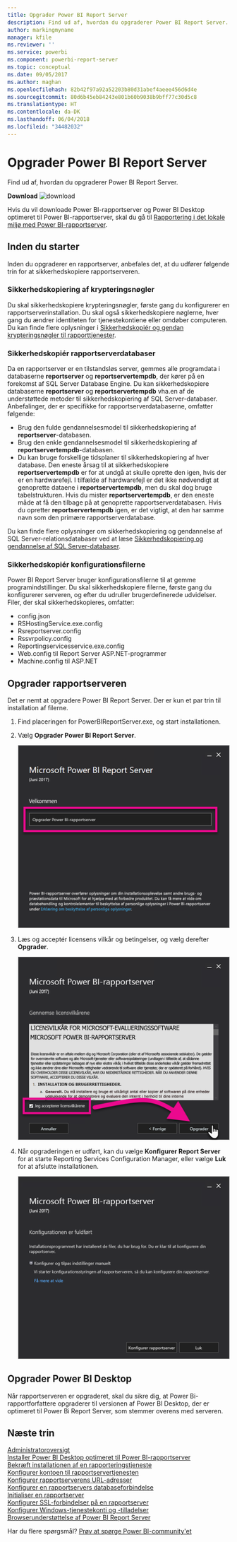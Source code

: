 ```yaml
---
title: Opgrader Power BI Report Server
description: Find ud af, hvordan du opgraderer Power BI Report Server.
author: markingmyname
manager: kfile
ms.reviewer: ''
ms.service: powerbi
ms.component: powerbi-report-server
ms.topic: conceptual
ms.date: 09/05/2017
ms.author: maghan
ms.openlocfilehash: 82b42f97a92a52203b80d31abef4aeee456d6d4e
ms.sourcegitcommit: 80d6b45eb84243e801b60b9038b9bff77c30d5c8
ms.translationtype: HT
ms.contentlocale: da-DK
ms.lasthandoff: 06/04/2018
ms.locfileid: "34482032"
---
```

# <a name="upgrade-power-bi-report-server"></a>Opgrader Power BI Report Server
Find ud af, hvordan du opgraderer Power BI Report Server.

 **Download** ![download](media/upgrade/download.png "download")

Hvis du vil downloade Power BI-rapportserver og Power BI Desktop optimeret til Power BI-rapportserver, skal du gå til [Rapportering i det lokale miljø med Power BI-rapportserver](https://powerbi.microsoft.com/report-server/).

## <a name="before-you-begin"></a>Inden du starter
Inden du opgraderer en rapportserver, anbefales det, at du udfører følgende trin for at sikkerhedskopiere rapportserveren.

### <a name="backing-up-the-encryption-keys"></a>Sikkerhedskopiering af krypteringsnøgler
Du skal sikkerhedskopiere krypteringsnøgler, første gang du konfigurerer en rapportserverinstallation. Du skal også sikkerhedskopiere nøglerne, hver gang du ændrer identiteten for tjenestekontiene eller omdøber computeren. Du kan finde flere oplysninger i [Sikkerhedskopiér og gendan krypteringsnøgler til rapporttjenester](https://docs.microsoft.com/sql/reporting-services/install-windows/ssrs-encryption-keys-back-up-and-restore-encryption-keys).

### <a name="backing-up-the-report-server-databases"></a>Sikkerhedskopiér rapportserverdatabaser
Da en rapportserver er en tilstandsløs server, gemmes alle programdata i databaserne **reportserver** og **reportservertempdb**, der kører på en forekomst af SQL Server Database Engine. Du kan sikkerhedskopiere databaserne **reportserver** og **reportservertempdb** vha.en af de understøttede metoder til sikkerhedskopiering af SQL Server-databaser. Anbefalinger, der er specifikke for rapportserverdatabaserne, omfatter følgende:

* Brug den fulde gendannelsesmodel til sikkerhedskopiering af **reportserver**-databasen.
* Brug den enkle gendannelsesmodel til sikkerhedskopiering af **reportservertempdb**-databasen.
* Du kan bruge forskellige tidsplaner til sikkerhedskopiering af hver database. Den eneste årsag til at sikkerhedskopiere **reportservertempdb** er for at undgå at skulle oprette den igen, hvis der er en hardwarefejl. I tilfælde af hardwarefejl er det ikke nødvendigt at genoprette dataene i **reportservertempdb**, men du skal dog bruge tabelstrukturen. Hvis du mister **reportservertempdb**, er den eneste måde at få den tilbage på at genoprette rapportserverdatabasen. Hvis du opretter **reportservertempdb** igen, er det vigtigt, at den har samme navn som den primære rapportserverdatabase.

Du kan finde flere oplysninger om sikkerhedskopiering og gendannelse af SQL Server-relationsdatabaser ved at læse [Sikkerhedskopiering og gendannelse af SQL Server-databaser](https://docs.microsoft.com/sql/relational-databases/backup-restore/back-up-and-restore-of-sql-server-databases).

### <a name="backing-up-the-configuration-files"></a>Sikkerhedskopiér konfigurationsfilerne
Power BI Report Server bruger konfigurationsfilerne til at gemme programindstillinger. Du skal sikkerhedskopiere filerne, første gang du konfigurerer serveren, og efter du udruller brugerdefinerede udvidelser. Filer, der skal sikkerhedskopieres, omfatter:

* config.json
* RSHostingService.exe.config
* Rsreportserver.config
* Rssvrpolicy.config
* Reportingservicesservice.exe.config
* Web.config til Report Server ASP.NET-programmer
* Machine.config til ASP.NET

## <a name="upgrade-the-report-server"></a>Opgrader rapportserveren
Det er nemt at opgradere Power BI Report Server. Der er kun et par trin til installation af filerne.

1. Find placeringen for PowerBIReportServer.exe, og start installationen.
2. Vælg **Opgrader Power BI Report Server**.
   
    ![](media/upgrade/reportserver-upgrade1.png "Opgrader Power BI Report Server")
3. Læs og acceptér licensens vilkår og betingelser, og vælg derefter **Opgrader**.
   
    ![](media/upgrade/reportserver-upgrade-eula.png "Licensaftale")
4. Når opgraderingen er udført, kan du vælge **Konfigurer Report Server** for at starte Reporting Services Configuration Manager, eller vælge **Luk** for at afslutte installationen.
   
    ![](media/upgrade/reportserver-upgrade-configure.png)

## <a name="upgrade-power-bi-desktop"></a>Opgrader Power BI Desktop
Når rapportserveren er opgraderet, skal du sikre dig, at Power Bi-rapportforfattere opgraderer til versionen af Power BI Desktop, der er optimeret til Power Bi Report Server, som stemmer overens med serveren.

## <a name="next-steps"></a>Næste trin
[Administratoroversigt](admin-handbook-overview.md)  
[Installer Power BI Desktop optimeret til Power BI-rapportserver](install-powerbi-desktop.md)  
[Bekræft installationen af en rapporteringstjeneste](https://docs.microsoft.com/sql/reporting-services/install-windows/verify-a-reporting-services-installation)  
[Konfigurer kontoen til rapportservertjenesten](https://docs.microsoft.com/sql/reporting-services/install-windows/configure-the-report-server-service-account-ssrs-configuration-manager)  
[Konfigurer rapportserverens URL-adresser](https://docs.microsoft.com/sql/reporting-services/install-windows/configure-report-server-urls-ssrs-configuration-manager)  
[Konfigurer en rapportservers databaseforbindelse](https://docs.microsoft.com/sql/reporting-services/install-windows/configure-a-report-server-database-connection-ssrs-configuration-manager)  
[Initialiser en rapportserver](https://docs.microsoft.com/sql/reporting-services/install-windows/ssrs-encryption-keys-initialize-a-report-server)  
[Konfigurer SSL-forbindelser på en rapportserver](https://docs.microsoft.com/sql/reporting-services/security/configure-ssl-connections-on-a-native-mode-report-server)  
[Konfigurer Windows-tjenestekonti og -tilladelser](https://docs.microsoft.com/sql/database-engine/configure-windows/configure-windows-service-accounts-and-permissions)  
[Browserunderstøttelse af Power BI Report Server](browser-support.md)

Har du flere spørgsmål? [Prøv at spørge Power BI-community'et](https://community.powerbi.com/)

